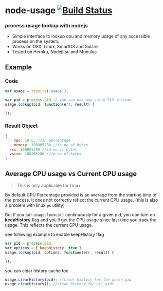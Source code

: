 # node-usage [![Build Status](https://travis-ci.org/arunoda/node-usage.png?branch=master)](https://travis-ci.org/arunoda/node-usage)

### process usage lookup with nodejs

* Simple interface to lookup cpu and memory usage of any accessible process on the system.
* Works on OSX, Linux, SmartOS and Solaris
* Tested on Heroku, Nodejitsu and Modulus

## Example

### Code
~~~js
var usage = require('usage');

var pid = process.pid // you can use any valid PID instead
usage.lookup(pid, function(err, result) {

});
~~~

### Result Object
~~~js
{
	cpu: 10.6, //in percentage
	memory: 100065280 //in no of bytes
  rss: 100065280 //in no of bytes
  vsize: 100065280 //in no of bytes
}
~~~

## Average CPU usage vs Current CPU usage
>This is only applicable for Linux

By default CPU Percentage provided is an average from the starting time of the process. It does not correctly reflect the current CPU usage. (this is also a problem with linux `ps` utility)

But If you call `usage.lookup()` continuously for a given pid, you can turn on **keepHistory** flag and you'll get the CPU usage since last time you track the usage. This reflects the current CPU usage.

see following example to enable keepHistory flag

~~~js
var pid = process.pid;
var options = { keepHistory: true }
usage.lookup(pid, options, function(err, result) {

});
~~~

you can clear history cache too
~~~js
usage.clearHistory(pid); //clear history for the given pid
usage.clearHistory(); //clean history for all pids
~~~
